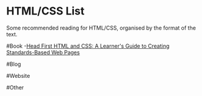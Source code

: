 # HTML/CSS List

Some recommended reading for HTML/CSS, organised by the format of the text.

#Book
-[Head First HTML and CSS: A Learner's Guide to Creating Standards-Based Web Pages](https://www.amazon.com/gp/product/0596159900/ref=as_li_tl?ie=UTF8&camp=1789&creative=9325&creativeASIN=0596159900&linkCode=as2&tag=booksoncode-20&linkId=f73ca6a5259b33f59fd67a6e8520fbfd)

#Blog

#Website

#Other
